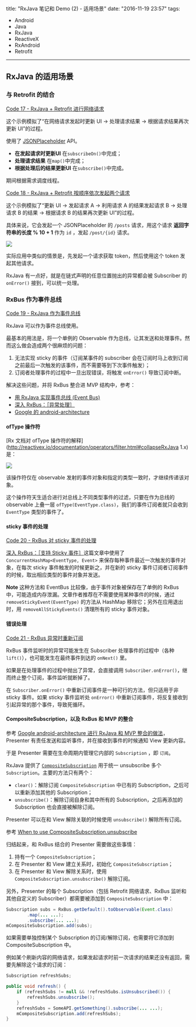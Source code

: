 title: "RxJava 笔记和 Demo (2) - 适用场景"
date: "2016-11-19 23:57"
tags:
- Android
- Java
- RxJava
- ReactiveX
- RxAndroid
- Retrofit
---

## RxJava 的适用场景

### 与 Retrofit 的结合

[Code 17 - RxJava + Retrofit 进行网络请求](https://github.com/tgmerge/rx-java-playground/blob/8f8f79766f7ad731529fe2bb15348b76250a4632/app/src/main/java/me/tgmerge/rxjavaplayground/part2_retrofit/RxRetro1Activity.java#L31)

这个示例模拟了“在网络请求发起时更新 UI -> 处理请求结果 -> 根据请求结果再次更新 UI”的过程。

使用了 [JSONPlaceholder](https://jsonplaceholder.typicode.com) API。

* **在发起请求时更新UI** 在`subscribeOn()`中完成；
* **处理请求结果** 在`map()`中完成；
* **根据处理后的结果更新UI** 在`subscribe()`中完成。

期间根据需求调度线程。

[Code 18 - RxJava + Retrofit 按顺序依次发起两个请求](https://github.com/tgmerge/rx-java-playground/blob/8f8f79766f7ad731529fe2bb15348b76250a4632/app/src/main/java/me/tgmerge/rxjavaplayground/part2_retrofit/RxRetro2Activity.java#L36)

这个示例模拟了“更新 UI -> 发起请求 A -> 利用请求 A 的结果发起请求 B -> 处理请求 B 的结果 -> 根据请求 B 的结果再次更新 UI”的过程。

<!-- more -->

具体来说，它会发起一个 JSONPlaceholder 的 `/posts` 请求，用这个请求 **返回字符串的长度 % 10 + 1** 作为 `id` ，发起 `/post/{id}` 请求。

![](/assets/0222-06.png)

实际应用中类似的情景是，先发起一个请求获取 token，然后使用这个 token 发起其他请求。

RxJava 有一点好，就是在链式声明的任意位置抛出的异常都会被 Subscriber 的 `onError()` 接到，可以统一处理。

### RxBus 作为事件总线

[Code 19 - RxJava 作为事件总线](https://github.com/tgmerge/rx-java-playground/blob/fcaa9496c926a10eb5f8fcfbf9b8b2fe3e719552/app/src/main/java/me/tgmerge/rxjavaplayground/part3_rxbus/RxBus.java#L15)

RxJava 可以作为事件总线使用。

最基本的用法是，将一个单例的 Observable 作为总线，让其发送和处理事件。然而这么做会造成两个很麻烦的问题：

1. 无法实现 sticky 的事件（订阅某事件的 subscriber 会在订阅时马上收到订阅之前最后一次触发的该事件，而不需要等到下次事件触发）；
2. 订阅者处理事件的过程中一旦出现错误，将触发 `onError()` 导致订阅中断。

解决这些问题，并将 RxBus 整合进 MVP 结构中，参考：

* [用 RxJava 实现事件总线 (Event Bus)](http://www.jianshu.com/p/ca090f6e2fe2)
* [深入 RxBus：［异常处理］](http://www.jianshu.com/p/0493cc28a811)
* [Google 的 android-architecture](https://github.com/googlesamples/android-architecture)

#### ofType 操作符

[Rx 文档对 ofType 操作符的解释](http://reactivex.io/documentation/operators/filter.html#collapseRxJava 1․x)是：

![](http://reactivex.io/documentation/operators/images/ofClass.png)

该操作符仅在 observable 发射的事件对象和指定的类型一致时，才继续传递该对象。

这个操作符天生适合进行对总线上不同类型事件的过滤，只要在作为总线的 observable 上叠一层 `ofType(EventType.class)`，我们的事件订阅者就只会收到 `EventType` 类型的事件了。

#### sticky 事件的处理

[Code 20 - RxBus 对 sticky 事件的处理](https://github.com/tgmerge/rx-java-playground/blob/fcaa9496c926a10eb5f8fcfbf9b8b2fe3e719552/app/src/main/java/me/tgmerge/rxjavaplayground/part3_rxbus/RxBus.java#L67)

[深入 RxBus：［支持 Sticky 事件］](http://www.jianshu.com/p/71ab00a2677b)这篇文章中使用了 `ConcurrentHashMap<EventType, Event>` 来保存每种事件最近一次触发的事件对象，在每次 sticky 事件触发的时候更新之，并在新的 sticky 事件订阅者订阅事件的时候，取出相应类型的事件对象并发送。

**Note** 这种方法和 EventBus 比较像，由于事件对象被保存在了单例的 RxBus 中，可能造成内存泄漏。文章作者推荐在不需要使用某种事件的时候，通过 `removeStickyEvent(EventType)` 的方法从 HashMap 移除它；另外在应用退出时，用 `removeAllStickyEvents()` 清理所有的 sticky 事件对象。

#### 错误处理

[Code 21 - RxBus 异常时重新订阅](https://github.com/tgmerge/rx-java-playground/blob/fcaa9496c926a10eb5f8fcfbf9b8b2fe3e719552/app/src/main/java/me/tgmerge/rxjavaplayground/part3_rxbus/SubscriberFragment.java#L75)

RxBus 事件监听时的异常可能发生在 Subscriber 处理事件的过程中（各种 `lift()`），也可能发生在最终事件到达的 `onNext()` 里。

如果是在处理事件的过程中抛出了异常，会直接调用 `Subscriber.onError()`，继而终止整个订阅，事件监听就断掉了。

在 `Subscriber.onError()` 中重新订阅事件是一种可行的方法，但只适用于非 sticky 事件。如果 sticky 事件监听处 `onError()` 中重新订阅事件，将反复接收到引起异常的那个事件，导致死循环。

#### CompositeSubscription，以及 RxBus 和 MVP 的整合

参考 [Google android-architecture 进行 RxJava 和 MVP 整合的做法](https://github.com/googlesamples/android-architecture/blob/todo-mvp-rxjava/todoapp/app/src/main/java/com/example/android/architecture/blueprints/todoapp/tasks/TasksPresenter.java)，Presenter 有责任发送和监听事件，并在接收到事件的时候通知 View 更新内容。

于是 Presenter 需要在生命周期内管理它内部的 `Subscription` ，即 `订阅`。

RxJava 提供了 [`CompositeSubscription`](http://reactivex.io/RxJava/javadoc/rx/subscriptions/CompositeSubscription.html) 用于统一 unsubscribe 多个 `Subscription`。主要的方法只有两个：

* `clear()`：解除订阅 `CompositeSubscription` 中已有的 Subscription，之后可以重新添加其他的 Subscription；
* `unsubscribe()`：解除订阅自身和其中所有的 Subscription，之后再添加的 Subscription 也会直接被解除订阅。

Presenter 可以在和 View 解除关联的时候使用 `unsubscribe()` 解除所有订阅。

参考 [When to use CompositeSubscription.unsubscribe](http://www.paul-woitaschek.de/blog/when-to-use-composite-subscription-unsubscribe/)

归结起来，和 RxBus 结合的 Presenter 需要做这些事情：

1. 持有一个 `CompositeSubscription`；
2. 在 Presenter 和 View 建立关系时，初始化 `CompositeSubscription`；
3. 在 Presenter 和 View 解除关系时，使用 `CompositeSubscription.unsubscribe()` 解除订阅。

另外，Presenter 的每个 Subscription（包括 Retrofit 网络请求、RxBus 监听和其他自定义的 Subscriber）都需要被添加到 `CompositeSubscription` 中：

```java
Subscription subs = RxBus.getDefault().toObservable(Event.class)
        .map(... ...);
        .subscribe(... ...);
mCompositeSubscription.add(subs);
```

如果需要单独控制某个 Subscription 的订阅/解除订阅，也需要将它添加到 CompositeSubscription 中。

例如某个刷新内容的网络请求，如果发起请求时前一次请求的结果还没有返回，需要先解除这个请求的订阅：

```java
Subscription refreshSubs;

public void refresh() {
    if (refreshSubs != null && !refreshSubs.isUnsubscribed()) {
        refreshSubs.unsubscribe();
    }
    refreshSubs = SomeAPI.getSomething().subscribe(... ...);
    mCompositeSubscription.add(refreshSubs);
}
```
